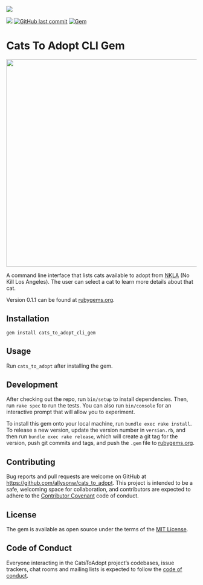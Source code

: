 ![](http://forthebadge.com/images/badges/made-with-ruby.svg)

![](https://img.shields.io/badge/Released-Jan--2018-ff69b4.svg?style=flat-square)
[![GitHub last commit](https://img.shields.io/github/last-commit/google/skia.svg?style=flat-square)]()
[![Gem](https://img.shields.io/gem/v/formatador.svg?style=flat-square)]()

# Cats To Adopt CLI Gem
<img src="https://static.pexels.com/photos/177809/pexels-photo-177809.jpeg" style="width: 550px;"/>

A command line interface that lists cats available to adopt from [NKLA](http://nkla.org/) (No Kill Los Angeles). The user can select a cat to learn more details about that cat.

Version 0.1.1 can be found at [rubygems.org](https://rubygems.org/gems/cats_to_adopt).

## Installation

  `gem install cats_to_adopt_cli_gem`

## Usage

Run `cats_to_adopt` after installing the gem.

## Development

After checking out the repo, run `bin/setup` to install dependencies. Then, run `rake spec` to run the tests. You can also run `bin/console` for an interactive prompt that will allow you to experiment.

To install this gem onto your local machine, run `bundle exec rake install`. To release a new version, update the version number in `version.rb`, and then run `bundle exec rake release`, which will create a git tag for the version, push git commits and tags, and push the `.gem` file to [rubygems.org](https://rubygems.org).

## Contributing

Bug reports and pull requests are welcome on GitHub at https://github.com/allysonw/cats_to_adopt. This project is intended to be a safe, welcoming space for collaboration, and contributors are expected to adhere to the [Contributor Covenant](http://contributor-covenant.org) code of conduct.

## License

The gem is available as open source under the terms of the [MIT License](https://opensource.org/licenses/MIT).

## Code of Conduct

Everyone interacting in the CatsToAdopt project’s codebases, issue trackers, chat rooms and mailing lists is expected to follow the [code of conduct](https://github.com/allysonw/cats_to_adopt/blob/master/CODE_OF_CONDUCT.md).
